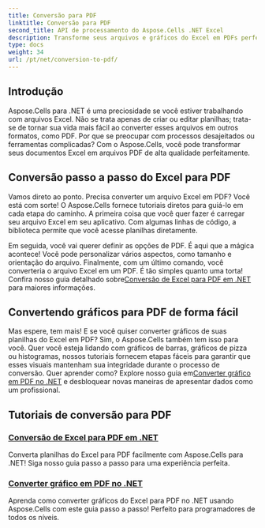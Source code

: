 ```yaml
---
title: Conversão para PDF
linktitle: Conversão para PDF
second_title: API de processamento do Aspose.Cells .NET Excel
description: Transforme seus arquivos e gráficos do Excel em PDFs perfeitos com nossos tutoriais fáceis de seguir do Aspose.Cells para .NET.
type: docs
weight: 34
url: /pt/net/conversion-to-pdf/
---
```

## Introdução

Aspose.Cells para .NET é uma preciosidade se você estiver trabalhando com arquivos Excel. Não se trata apenas de criar ou editar planilhas; trata-se de tornar sua vida mais fácil ao converter esses arquivos em outros formatos, como PDF. Por que se preocupar com processos desajeitados ou ferramentas complicadas? Com o Aspose.Cells, você pode transformar seus documentos Excel em arquivos PDF de alta qualidade perfeitamente. 

## Conversão passo a passo do Excel para PDF

Vamos direto ao ponto. Precisa converter um arquivo Excel em PDF? Você está com sorte! O Aspose.Cells fornece tutoriais diretos para guiá-lo em cada etapa do caminho. A primeira coisa que você quer fazer é carregar seu arquivo Excel em seu aplicativo. Com algumas linhas de código, a biblioteca permite que você acesse planilhas diretamente.

 Em seguida, você vai querer definir as opções de PDF. É aqui que a mágica acontece! Você pode personalizar vários aspectos, como tamanho e orientação do arquivo. Finalmente, com um último comando, você converteria o arquivo Excel em um PDF. É tão simples quanto uma torta! Confira nosso guia detalhado sobre[Conversão de Excel para PDF em .NET](./excel-to-pdf-conversion/) para maiores informações.

## Convertendo gráficos para PDF de forma fácil

Mas espere, tem mais! E se você quiser converter gráficos de suas planilhas do Excel em PDF? Sim, o Aspose.Cells também tem isso para você. Quer você esteja lidando com gráficos de barras, gráficos de pizza ou histogramas, nossos tutoriais fornecem etapas fáceis para garantir que esses visuais mantenham sua integridade durante o processo de conversão. Quer aprender como? Explore nosso guia em[Converter gráfico em PDF no .NET](./convert-chart-to-pdf/) e desbloquear novas maneiras de apresentar dados como um profissional.

## Tutoriais de conversão para PDF
### [Conversão de Excel para PDF em .NET](./excel-to-pdf-conversion/)
Converta planilhas do Excel para PDF facilmente com Aspose.Cells para .NET! Siga nosso guia passo a passo para uma experiência perfeita.
### [Converter gráfico em PDF no .NET](./convert-chart-to-pdf/)
Aprenda como converter gráficos do Excel para PDF no .NET usando Aspose.Cells com este guia passo a passo! Perfeito para programadores de todos os níveis.